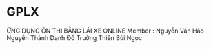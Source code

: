 # GPLX
ỨNG DỤNG ÔN THI BẰNG LÁI XE ONLINE
Member :
	Nguyễn Văn Hảo
	Nguyễn Thành Danh
	Đỗ Trường Thiên
	Bùi Ngọc 
